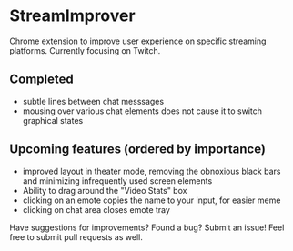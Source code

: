 # StreamImprover
Chrome extension to improve user experience on specific streaming platforms. Currently focusing on Twitch.

## Completed
- subtle lines between chat messsages
- mousing over various chat elements does not cause it to switch graphical states

## Upcoming features (ordered by importance)
- improved layout in theater mode, removing the obnoxious black bars and minimizing infrequently used screen elements
- Ability to drag around the "Video Stats" box
- clicking on an emote copies the name to your input, for easier meme
- clicking on chat area closes emote tray

Have suggestions for improvements? Found a bug? Submit an issue! Feel free to submit pull requests as well.
